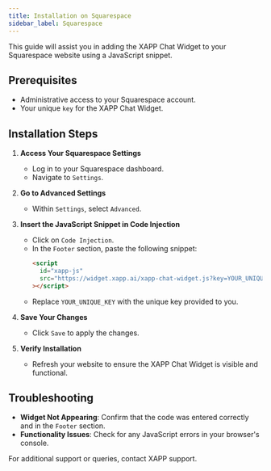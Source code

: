 ```yaml
---
title: Installation on Squarespace
sidebar_label: Squarespace
---
```


This guide will assist you in adding the XAPP Chat Widget to your Squarespace website using a JavaScript snippet.

## Prerequisites

- Administrative access to your Squarespace account.
- Your unique `key` for the XAPP Chat Widget.

## Installation Steps

1. **Access Your Squarespace Settings**

   - Log in to your Squarespace dashboard.
   - Navigate to `Settings`.

2. **Go to Advanced Settings**

   - Within `Settings`, select `Advanced`.

3. **Insert the JavaScript Snippet in Code Injection**

   - Click on `Code Injection`.
   - In the `Footer` section, paste the following snippet:
     ```html
     <script
       id="xapp-js"
       src="https://widget.xapp.ai/xapp-chat-widget.js?key=YOUR_UNIQUE_KEY"
     ></script>
     ```
   - Replace `YOUR_UNIQUE_KEY` with the unique key provided to you.

4. **Save Your Changes**

   - Click `Save` to apply the changes.

5. **Verify Installation**
   - Refresh your website to ensure the XAPP Chat Widget is visible and functional.

## Troubleshooting

- **Widget Not Appearing**: Confirm that the code was entered correctly and in the `Footer` section.
- **Functionality Issues**: Check for any JavaScript errors in your browser's console.

For additional support or queries, contact XAPP support.
